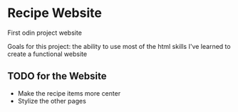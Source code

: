 # Recipe Website
First odin project website

Goals for this project: the ability to use most of the html skills I've learned to create a functional
website

## TODO for the Website 
* Make the recipe items more center
* Stylize the other pages